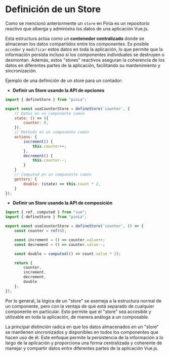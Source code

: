# Definición de un Store

Como se mencionó anteriormente un `store` en Pinia es un repositorio reactivo que alberga y administra los datos de una aplicación Vue.js.

Esta estructura actúa como un **contenedor centralizado** donde se almacenan los datos compartidos entre los componentes. Es posible `acceder` y `modificar` estos datos en toda la aplicación, lo que permite que la información persista incluso si los componentes individuales se destruyen o desmontan. Además, estos "stores" reactivos aseguran la coherencia de los datos en diferentes partes de la aplicación, facilitando su mantenimiento y sincronización.

Ejemplo de una definición de un store para un contador:

* **Definir un Store usando la API de opciones**
```javascript
import { defineStore } from "pinia";

export const useCounterStore = defineStore('counter', {
    // Datos en un componente común
    state: () => ({
        counter: 0,
    }),
    // Methods en un componente común
    actions: {
        increment() {
            this.counter++;
        },
        decrement() {
            this.counter--;
        }
    }
    // Computed en un componente común
    getters: {
        double: (state) => this.count * 2,
    }
});
```

* **Definir un Store usando la API de composición**
```javascript
import { ref, computed } from "vue";
import { defineStore } from "pinia";

export const useCounterStore = defineStore('counter', () => {
    const counter = ref(0);

    const increment = () => counter.value++;
    const decrement = () => counter.value--;

    const double = computed(() => count.value * 2);

    return {
        counter,
        increment,
        decrement,
        double
    };
});
```

Por lo general, la lógica de un "store" se asemeja a la estructura normal de un componente, pero con la ventaja de que está separado de cualquier componente en particular. Esto permite que el "store" sea accesible y utilizable en toda la aplicación, de manera análoga a un composable.

La principal distinción radica en que los datos almacenados en un "store" se mantienen sincronizados y disponibles en todos los componentes que hacen uso de él. Este enfoque permite la persistencia de la información a lo largo de la aplicación y proporciona una forma centralizada y coherente de manejar y compartir datos entre diferentes partes de la aplicación Vue.js.
